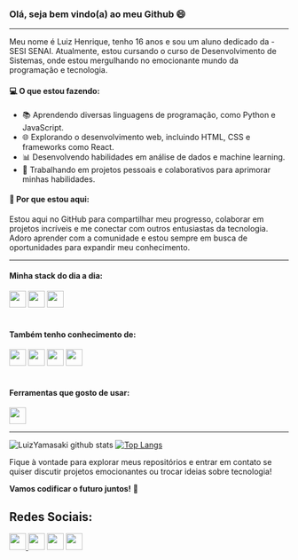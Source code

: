 ### Olá, seja bem vindo(a) ao meu Github 😄

----

Meu nome é Luiz Henrique, tenho 16 anos e sou um aluno dedicado da - SESI SENAI. Atualmente, estou cursando o curso de Desenvolvimento de Sistemas, onde estou mergulhando no emocionante mundo da programação e tecnologia.

#### 💻 O que estou fazendo:
- 📚 Aprendendo diversas linguagens de programação, como Python e JavaScript.
- 🌐 Explorando o desenvolvimento web, incluindo HTML, CSS e frameworks como React.
- 📊 Desenvolvendo habilidades em análise de dados e machine learning.
- 🚀 Trabalhando em projetos pessoais e colaborativos para aprimorar minhas habilidades.

#### 🌟 Por que estou aqui:
Estou aqui no GitHub para compartilhar meu progresso, colaborar em projetos incríveis e me conectar com outros entusiastas da tecnologia. Adoro aprender com a comunidade e estou sempre em busca de oportunidades para expandir meu conhecimento.

----

#### Minha stack do dia a dia: 
<div>
  <img height="30em" src="https://img.shields.io/badge/JavaScript-F7DF1E?style=for-the-badge&logo=javascript&logoColor=white">
  <img height="30em" src="https://img.shields.io/badge/GIT-E34F26?style=for-the-badge&logo=git&logoColor=white">
  <img height="30em" src="https://img.shields.io/badge/GITHUB-2D333B?style=for-the-badge&logo=github&logoColor=white">
</div>
</br>

#### Também tenho conhecimento de:
<div>
    <img height="30em" src="https://img.shields.io/badge/HTML5-E34F26?style=for-the-badge&logo=html5&logoColor=white">
    <img height="30em" src="https://img.shields.io/badge/CSS3-1572B6?style=for-the-badge&logo=css3&logoColor=white">
    <img height="30em" src="https://img.shields.io/badge/BOOTSTRAP-563d7c?style=for-the-badge&logo=bootstrap&logoColor=white">
    <img height="30em" src="https://img.shields.io/badge/Windows-0078D6?style=for-the-badge&logo=windows&logoColor=white">

</div>
</br>

#### Ferramentas que gosto de usar:
<div>
    <img height="30em" src="https://img.shields.io/badge/Visual_Studio_Code-0078D4?style=for-the-badge&logo=visual%20studio%20code&logoColor=white">
</div>

----

![LuizYamasaki github stats](https://github-readme-stats.vercel.app/api?username=LuizYamasaki&show_icons=true&theme=onedark)
[![Top Langs](https://github-readme-stats.vercel.app/api/top-langs/?username=LuizYamasaki&show=compact&theme=onedark)](https://github.com/anuraghazra/github-readme-stats)

Fique à vontade para explorar meus repositórios e entrar em contato se quiser discutir projetos emocionantes ou trocar ideias sobre tecnologia!

**Vamos codificar o futuro juntos!** 🚀

## Redes Sociais:
<a href="www.linkedin.com/in/luizyamasaki">
  <img height="30em" src="https://img.shields.io/badge/LINKEDIN-0077B5?style=for-the-badge&logo=linkedin&logoColor=white">
</a>
<a><img height="30em" src="https://img.shields.io/badge/Discord-%235865F2.svg?style=for-the-badge&logo=discord&logoColor=white"></a>
<a><img height="30em" src="https://img.shields.io/badge/Instagram-%23E4405F.svg?style=for-the-badge&logo=Instagram&logoColor=white" ></a>
<a href="mailto:luiz.yamasaki@aluno.senai.br">
  <img height="30em" src="https://img.shields.io/badge/EMAIL-BB001B?style=for-the-badge&logo=gmail&logoColor=white">
</a>
<br>

